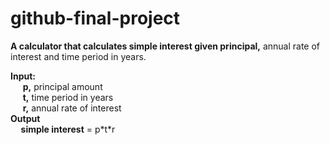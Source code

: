 # github-final-project

**A calculator that calculates simple interest given principal,** annual rate of interest and time period in years.

**Input:**  
     **p,** principal amount  
     **t,** time period in years  
     **r,** annual rate of interest  
**Output  
     simple interest** = p\*t*r
